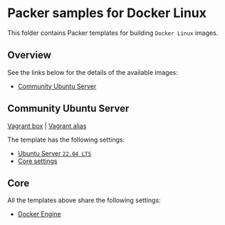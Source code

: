 # Packer samples for Docker Linux

This folder contains Packer templates for building `Docker Linux` images.

## Overview

See the links below for the details of the available images:

- [Community Ubuntu Server](#community-ubuntu-server)

## Community Ubuntu Server

[Vagrant box](https://app.vagrantup.com/gusztavvargadr/boxes/docker-community-ubuntu-server) | [Vagrant alias](https://app.vagrantup.com/gusztavvargadr/boxes/docker-linux)  

The template has the following settings:

- [Ubuntu Server `22.04 LTS`](../ubuntu-server/README.md#2204-lts)
- [Core settings](#core)

## Core

All the templates above share the following settings:

- [Docker Engine](https://docs.docker.com/engine/)
